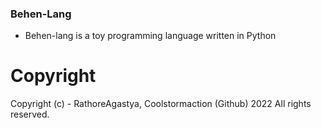 
### **Behen-Lang**

- Behen-lang is a toy programming language written in Python

# Copyright

Copyright (c) - RathoreAgastya, Coolstormaction (Github) 2022
All rights reserved.
